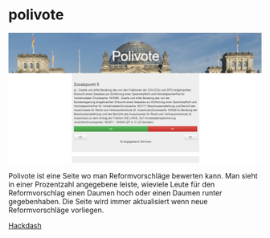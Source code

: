 # polivote

![Screenshot](https://raw.githubusercontent.com/Jugendhackt/polivote/master/docs/polivote.jpg)

Polivote ist eine Seite wo man Reformvorschläge bewerten kann.
Man sieht in einer Prozentzahl angegebene leiste, wieviele Leute für den Reformvorschlag
einen Daumen hoch oder einen Daumen runter gegebenhaben.
Die Seite wird immer aktualisiert wenn neue Reformvorschläge vorliegen.

[Hackdash](https://hackdash.org/projects/56227317d7a1daf032edaadb)

